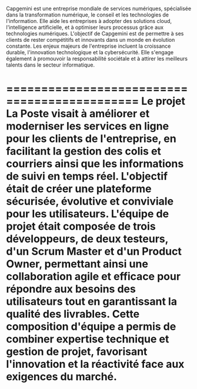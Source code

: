 Capgemini est une entreprise mondiale de services numériques, spécialisée dans la transformation numérique, le conseil et les technologies de l'information. Elle aide les entreprises à adopter des solutions cloud, l'intelligence artificielle, et à optimiser leurs processus grâce aux technologies numériques. L'objectif de Capgemini est de permettre à ses clients de rester compétitifs et innovants dans un monde en évolution constante. Les enjeux majeurs de l'entreprise incluent la croissance durable, l'innovation technologique et la cybersécurité. Elle s'engage également à promouvoir la responsabilité sociétale et à attirer les meilleurs talents dans le secteur informatique.

=============================================
Le projet La Poste visait à améliorer et moderniser les services en ligne pour les clients de l'entreprise, en facilitant la gestion des colis et courriers ainsi que les informations de suivi en temps réel. L'objectif était de créer une plateforme sécurisée, évolutive et conviviale pour les utilisateurs. L'équipe de projet était composée de trois développeurs, de deux testeurs, d'un Scrum Master et d'un Product Owner, permettant ainsi une collaboration agile et efficace pour répondre aux besoins des utilisateurs tout en garantissant la qualité des livrables. Cette composition d'équipe a permis de combiner expertise technique et gestion de projet, favorisant l'innovation et la réactivité face aux exigences du marché.
===================================================

